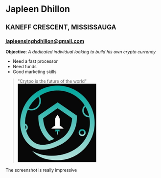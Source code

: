 # Japleen Dhillon
## KANEFF CRESCENT, MISSISSAUGA
### japleensinghdhillon@gmail.com

**Objective**:
*A dedicated individual looking to build his own crypto currency*

* Need a fast processor
* Need funds
* Good marketing skills

> "Crytpo is the future of the world"
![Image](safe.png)

The screenshot is really impressive